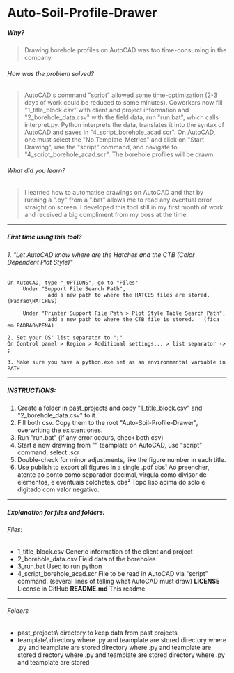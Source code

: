 # Auto-Soil-Profile-Drawer
##### Why?
> Drawing borehole profiles on AutoCAD was too time-consuming in the company. 

###### How was the problem solved?
> AutoCAD's command "script" allowed some time-optimization (2-3 days of work could be reduced to some minutes). Coworkers now fill "1_title_block.csv" with client and project information and "2_borehole_data.csv" with the field data, run "run.bat", which calls interpret.py. Python interprets the data, translates it into the syntax of AutoCAD and saves in "4_script_borehole_acad.scr". On AutoCAD, one must select the "No Template-Metrics" and click on "Start Drawing", use the "script" command, and navigate to "4_script_borehole_acad.scr". The borehole profiles will be drawn.

###### What did you learn?
> I learned how to automatise drawings on AutoCAD and that by running a ".py" from a ".bat" allows me to read any eventual error straight on screen. I developed this tool still in my first month of work and received a big compliment from my boss at the time.
----
##### First time using this tool?
###### 1. "Let AutoCAD know where are the Hatches and the CTB (Color Dependent Plot Style)"
	On AutoCAD, type "_OPTIONS", go to "Files"
	     Under "Support File Search Path", 
	             add a new path to where the HATCES files are stored. (Padrao\HATCHES)
	
	     Under "Printer Support File Path > Plot Style Table Search Path",
	             add a new path to where the CTB file is stored.   (fica em PADRAO\PENA)
	
	2. Set your OS' list separator to ";"
	On Control panel > Region > Additional settings... > list separator -> ;
	
	3. Make sure you have a python.exe set as an environmental variable in PATH
----
##### INSTRUCTIONS:
1. Create a folder in past_projects and copy "1_title_block.csv" and "2_borehole_data.csv" to it.
2. Fill both csv. Copy them to the root "Auto-Soil-Profile-Drawer\", overwriting the existent ones.
3. Run "run.bat" (if any error occurs, check both csv)
4. Start a new drawing from "" teamplate on AutoCAD, use "script" command, select .scr
5. Double-check for minor adjustments, like the figure number in each title.
6. Use publish to export all figures in a single .pdf
	obs¹ Ao preencher, atente ao ponto como separador decimal, vírgula como divisor de elementos, e eventuais colchetes.
	obs² Topo liso acima do solo é digitado com valor negativo.

----
##### Explanation for files and folders:
###### Files:
- 1_title_block.csv
    Generic information of the client and project
- 2_borehole_data.csv	Field data of the boreholes
- 3_run.bat		Used to run python
- 4_script_borehole_acad.scr	File to be read in AutoCAD via "script" command.
(several lines of telling what AutoCAD must draw)
**LICENSE**
License in GitHub
**README.md**
This readme
-------------------------------------
###### Folders
- past_projects\\
directory to keep data from past projects
- teamplate\\
directory where .py and teamplate are stored
 directory where .py and teamplate are stored
  directory where .py and teamplate are stored
   directory where .py and teamplate are stored
    directory where .py and teamplate are stored

